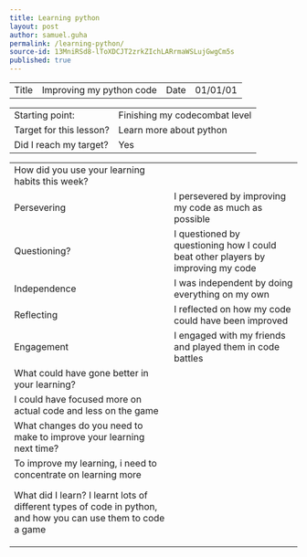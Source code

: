 ```yaml
---
title: Learning python
layout: post
author: samuel.guha
permalink: /learning-python/
source-id: 13MniRSd8-lToXDCJT2zrkZIchLARrmaWSLujGwgCm5s
published: true
---
```

<table>
  <tr>
    <td>Title</td>
    <td>Improving my python code</td>
    <td>Date</td>
    <td>01/01/01</td>
  </tr>
</table>


<table>
  <tr>
    <td>Starting point:</td>
    <td>Finishing my codecombat level</td>
  </tr>
  <tr>
    <td>Target for this lesson?</td>
    <td>Learn more about python</td>
  </tr>
  <tr>
    <td>Did I reach my target? </td>
    <td>Yes</td>
  </tr>
</table>


<table>
  <tr>
    <td>How did you use your learning habits this week?</td>
    <td></td>
  </tr>
  <tr>
    <td>Persevering</td>
    <td>I persevered by improving my code as much as possible</td>
  </tr>
  <tr>
    <td>Questioning?</td>
    <td>I questioned by questioning how I could beat other players by improving my code</td>
  </tr>
  <tr>
    <td>Independence</td>
    <td>I was independent by doing everything on my own</td>
  </tr>
  <tr>
    <td>Reflecting</td>
    <td>I reflected on how my code could have been improved</td>
  </tr>
  <tr>
    <td>Engagement</td>
    <td>I engaged with my friends and played them in code battles</td>
  </tr>
  <tr>
    <td>What could have gone better in your learning?</td>
    <td></td>
  </tr>
  <tr>
    <td>I could have focused more on actual code and less on the game</td>
    <td></td>
  </tr>
  <tr>
    <td>What changes do you need to make to improve your learning next time?</td>
    <td></td>
  </tr>
  <tr>
    <td>To improve my learning, i need to concentrate on learning more






What did I learn?
I learnt lots of different types of code in python, and how you can use them to code a game</td>
    <td></td>
  </tr>
</table>


